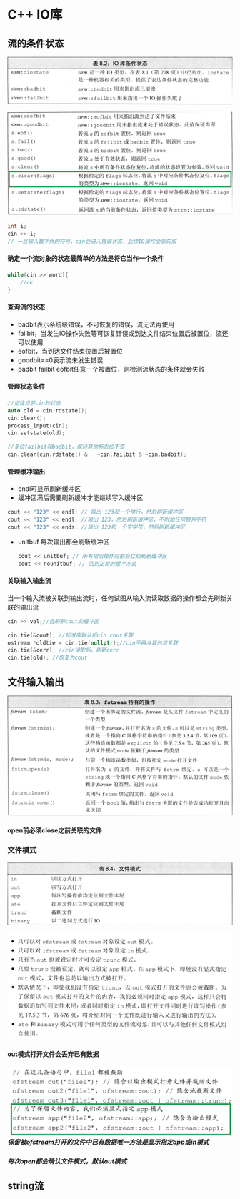 # C++ IO库

## 流的条件状态

![image-20220822191959086](image/image-20220822191959086.png)

![image-20220822192108923](image/image-20220822192108923.png)

```cc
int i;
cin >> i;
// 一旦输入数字外的符号，cin会进入错误状态，后续IO操作全部失败
```

#### 确定一个流对象的状态最简单的方法是将它当作一个条件

```cc
while(cin >> word){
	//ok
}
```

#### 查询流的状态

- badbit表示系统级错误，不可恢复的错误，流无法再使用
- failbit，当发生IO操作失败等可恢复错误或到达文件结束位置后被置位，流还可以使用
- eofbit，当到达文件结束位置后被置位
- goodbit==0表示流未发生错误
- badbit failbit eofbit任意一个被置位，则检测流状态的条件就会失败

#### 管理状态条件

```cc
//记住当前cin的状态
auto old = cin.rdstate();
cin.clear();
process_input(cin);
cin.setstate(old);
```

```cc
//复位failbit和badbit，保持其他标志位不变
cin.clear(cin.rdstate() & 	~cin.failbit & ~cin.badbit);
```

#### 管理缓冲输出

- endl可显示刷新缓冲区
- 缓冲区满后需要刷新缓冲才能继续写入缓冲区

```cc
cout << "123" << endl; // 输出 123和一个换行，然后刷新缓冲区
cout << "123" << endl; //输出 123，然后刷新缓冲区，不附加任何额外字符
cout << "123" << ends; //输出 123和一个空字符，然后刷新缓冲区
```

- unitbuf  每次输出都会刷新缓冲区

  ```cc
  cout << unitbuf; // 所有输出操作后都会立刻刷新缓冲区
  cout << nounitbuf; // 回到正常的缓冲方式
  ```

#### 关联输入输出流

当一个输入流被关联到输出流时，任何试图从输入流读取数据的操作都会先刷新关联的输出流

```cc
cin >> val;//会刷新cout的缓冲区
```

```cc
cin.tie(&cout); //标准库默认将cin cout关联
ostream *oldtie = cin.tie(nullptr);//cin不再与其他流关联
cin.tie(&cerr);	//cin读取后，刷新cerr
cin.tie(old); //恢复为cout
```



## 文件输入输出

![image-20220822201821342](image/image-20220822201821342.png)

#### open前必须close之前关联的文件



### 文件模式

![image-20220822202843117](image/image-20220822202843117.png)

![image-20220822203520315](image/image-20220822203520315.png)

#### out模式打开文件会丢弃已有数据

##### ![image-20220822204106251](image/image-20220822204106251.png)保留被ofstream打开的文件中已有数据唯一方法是显示指定app或in模式

##### 每次open都会确认文件模式，默认out模式



## string流